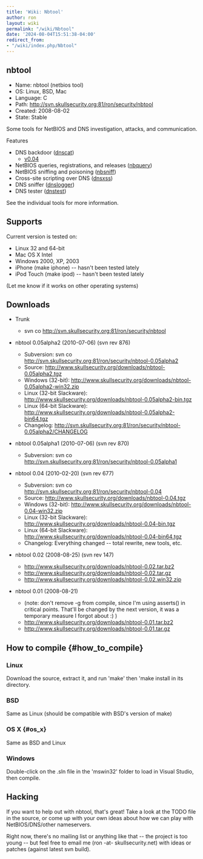 ```yaml
---
title: 'Wiki: Nbtool'
author: ron
layout: wiki
permalink: "/wiki/Nbtool"
date: '2024-08-04T15:51:38-04:00'
redirect_from:
- "/wiki/index.php/Nbtool"
---
```


## nbtool

-   Name: nbtool (netbios tool)
-   OS: Linux, BSD, Mac
-   Language: C
-   Path: <http://svn.skullsecurity.org:81/ron/security/nbtool>
-   Created: 2008-08-02
-   State: Stable

Some tools for NetBIOS and DNS investigation, attacks, and communication.

Features

-   DNS backdoor ([dnscat](dnscat "wikilink"))
    -   [v0.04](http://www.skullsecurity.org/wiki/index.php?title=Dnscat&oldid=2947)
-   NetBIOS queries, registrations, and releases ([nbquery](nbquery "wikilink"))
-   NetBIOS sniffing and poisoning ([nbsniff](nbsniff "wikilink"))
-   Cross-site scripting over DNS ([dnsxss](dnsxss "wikilink"))
-   DNS sniffer ([dnslogger](dnslogger "wikilink"))
-   DNS tester ([dnstest](dnstest "wikilink"))

See the individual tools for more information.

## Supports

Current version is tested on:

-   Linux 32 and 64-bit
-   Mac OS X Intel
-   Windows 2000, XP, 2003
-   iPhone (make iphone) \-- hasn\'t been tested lately
-   iPod Touch (make ipod) \-- hasn\'t been tested lately

(Let me know if it works on other operating systems)

## Downloads

-   Trunk
    -   svn co <http://svn.skullsecurity.org:81/ron/security/nbtool>
-   nbtool 0.05alpha2 (2010-07-06) (svn rev 876)
    -   Subversion: svn co <http://svn.skullsecurity.org:81/ron/security/nbtool-0.05alpha2>
    -   Source: <http://www.skullsecurity.org/downloads/nbtool-0.05alpha2.tgz>
    -   Windows (32-bit): <http://www.skullsecurity.org/downloads/nbtool-0.05alpha2-win32.zip>
    -   Linux (32-bit Slackware): <http://www.skullsecurity.org/downloads/nbtool-0.05alpha2-bin.tgz>
    -   Linux (64-bit Slackware): <http://www.skullsecurity.org/downloads/nbtool-0.05alpha2-bin64.tgz>
    -   Changelog: <http://svn.skullsecurity.org:81/ron/security/nbtool-0.05alpha2/CHANGELOG>
-   nbtool 0.05alpha1 (2010-07-06) (svn rev 870)
    -   Subversion: svn co <http://svn.skullsecurity.org:81/ron/security/nbtool-0.05alpha1>
-   nbtool 0.04 (2010-02-20) (svn rev 677)
    -   Subversion: svn co <http://svn.skullsecurity.org:81/ron/security/nbtool-0.04>
    -   Source: <http://www.skullsecurity.org/downloads/nbtool-0.04.tgz>
    -   Windows (32-bit): <http://www.skullsecurity.org/downloads/nbtool-0.04-win32.zip>
    -   Linux (32-bit Slackware): <http://www.skullsecurity.org/downloads/nbtool-0.04-bin.tgz>
    -   Linux (64-bit Slackware): <http://www.skullsecurity.org/downloads/nbtool-0.04-bin64.tgz>
    -   Changelog: Everything changed \-- total rewrite, new tools, etc.

-   nbtool 0.02 (2008-08-25) (svn rev 147)
    -   <http://www.skullsecurity.org/downloads/nbtool-0.02.tar.bz2>
    -   <http://www.skullsecurity.org/downloads/nbtool-0.02.tar.gz>
    -   <http://www.skullsecurity.org/downloads/nbtool-0.02.win32.zip>

-   nbtool 0.01 (2008-08-21)
    -   (note: don\'t remove -g from compile, since I\'m using asserts() in critical points. That\'ll be changed by the next version, it was a temporary measure I forgot about :) )
    -   <http://www.skullsecurity.org/downloads/nbtool-0.01.tar.bz2>
    -   <http://www.skullsecurity.org/downloads/nbtool-0.01.tar.gz>

## How to compile {#how_to_compile}

### Linux

Download the source, extract it, and run \'make\' then \'make install in its directory.

### BSD

Same as Linux (should be compatible with BSD\'s version of make)

### OS X {#os_x}

Same as BSD and Linux

### Windows

Double-click on the .sln file in the \'mswin32\' folder to load in Visual Studio, then compile.

## Hacking

If you want to help out with nbtool, that\'s great! Take a look at the TODO file in the source, or come up with your own ideas about how we can play with NetBIOS/DNS/other nameservers.

Right now, there\'s no mailing list or anything like that \-- the project is too young \-- but feel free to email me (ron -at- skullsecurity.net) with ideas or patches (against latest svn build).
